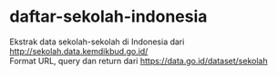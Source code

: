 # daftar-sekolah-indonesia
Ekstrak data sekolah-sekolah di Indonesia dari http://sekolah.data.kemdikbud.go.id/  
Format URL, query dan return dari https://data.go.id/dataset/sekolah
